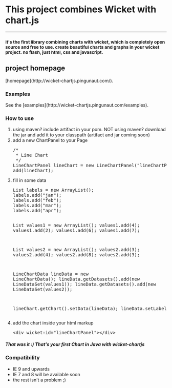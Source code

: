 <h1>This project combines Wicket with chart.js</h1>
<hr />
<h3><small>it's the first library combining charts with wicket, which is completely open source and free to use.
create beautiful charts and graphs in your wicket project. 
no flash, just html, css and javascript.</small></h3>
<h2>project homepage</h2>
[homepage](http://wicket-chartjs.pingunaut.com/).
<h3>Examples</h3>
See the [examples](http://wicket-chartjs.pingunaut.com/examples).



<h3>How to use</h3>

<ol>
<li>using maven? include artifact in your pom.  NOT using maven? download the jar and add it to your classpath (artifact and jar coming soon)</li>
<li>add a new ChartPanel to your Page</li>
<pre>
/*
 * Line Chart
 */
LineChartPanel lineChart = new LineChartPanel("lineChartPanel", Model.of(new Line()));
add(lineChart);
</pre>

<li>fill in some data</li>
<pre>
List<String> labels = new ArrayList<String>();
labels.add("jan");
labels.add("feb");
labels.add("mar");
labels.add("apr");

List<Integer> values1 = new ArrayList<Integer>();
values1.add(4);
values1.add(2);
values1.add(6);
values1.add(7);

List<Integer> values2 = new ArrayList<Integer>();
values2.add(3);
values2.add(4);
values2.add(8);
values2.add(3);

LineChartData<LineDataSet> lineData = new LineChartData<LineDataSet>();
lineData.getDatasets().add(new LineDataSet(values1));
lineData.getDatasets().add(new LineDataSet(values2));

lineChart.getChart().setData(lineData);
lineData.setLabels(labels);
</pre>
<li>add the chart inside your html markup</li>
<pre>
&lt;div wicket:id="lineChartPanel"&gt;&lt;/div&gt;
</pre>
</ol>
<h5>That was it :) That's your first Chart in Java with wicket-chartjs</h5>

<h3>Compatibility</h3>
<ul>
<li>IE 9 and upwards</li>
<li>IE 7 and 8 will be available soon</li>
<li>the rest isn't a problem ;)</li>
<ul>
